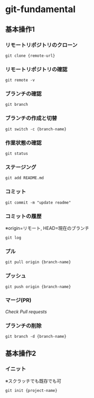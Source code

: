 # git-fundamental

## 基本操作1

### リモートリポジトリのクローン

```
git clone {remote-url}
```

### リモートリポジトリの確認
```
git remote -v
```

### ブランチの確認

```
git branch
```

### ブランチの作成と切替

```
git switch -c {branch-name}
```

### 作業状態の確認

```
git status
```

### ステージング

```
git add README.md
```

### コミット

```
git commit -m "update readme"
```

### コミットの履歴
※origin=リモート, HEAD=現在のブランチ
```
git log
```

### プル

```
git pull origin {branch-name}
```

### プッシュ

```
git push origin {branch-name}
```

### マージ(PR)

*Check Pull requests*

### ブランチの削除

```
git branch -d {branch-name}
```

## 基本操作2

### イニット
※スクラッチでも既存でも可
```
git init {project-name}
```
